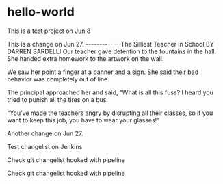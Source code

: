# hello-world
This is a test project on Jun 8

This is a change on Jun 27.
-------------The Silliest Teacher in School
BY DARREN SARDELLI
Our teacher gave detention
to the fountains in the hall.
She handed extra homework
to the artwork on the wall.
 
We saw her point a finger
at a banner and a sign.
She said their bad behavior
was completely out of line.
 
The principal approached her
and said, “What is all this fuss?
I heard you tried to punish
all the tires on a bus.
 
“You’ve made the teachers angry
by disrupting all their classes,
so if you want to keep this job,
you have to wear your glasses!”

Another change on Jun 27.

Test changelist on Jenkins

Check git changelist hooked with pipeline

Check git changelist hooked with pipeline
